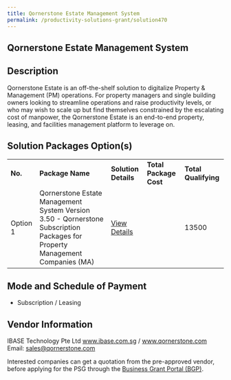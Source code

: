 ```yaml
---
title: Qornerstone Estate Management System
permalink: /productivity-solutions-grant/solution470
---
```


## Qornerstone Estate Management System

## Description

Qornerstone Estate is an off-the-shelf solution to digitalize Property & Management (PM) operations. For property managers and single building owners looking to streamline operations and raise productivity levels, or who may wish to scale up but find themselves constrained by the escalating cost of manpower, the Qornerstone Estate is an end-to-end property, leasing, and facilities management platform to leverage on.

## Solution Packages Option(s)

<table>
<tr>
<td><b>No.</b></td>
<td><b>Package Name</b></td>
<td><b>Solution Details</b></td>
<td><b>Total Package Cost</b></td>
<td><b>Total Qualifying</b></td>
</tr>
<tr>
<td>Option 1</td>
<td>Qornerstone Estate Management System Version 3.50 - Qornerstone Subscription Packages for Property Management Companies (MA)</td>
<td><a href='https://www.gobusiness.gov.sg/images/psg/IBASE_Technology_20200155_Annex_3_20200625151908_Part_12.pdf'>View Details</a></td>
<td></td>
<td>13500</td>
</tr>
</table>

## Mode and Schedule of Payment

 - Subscription / Leasing

## Vendor Information

 IBASE Technology Pte Ltd
www.ibase.com.sg / www.qornerstone.com
Email: sales@qornerstone.com

Interested companies can get a quotation from the pre-approved vendor, before applying for the PSG through the <a href='https://www.businessgrants.gov.sg/'>Business Grant Portal (BGP)</a>.
